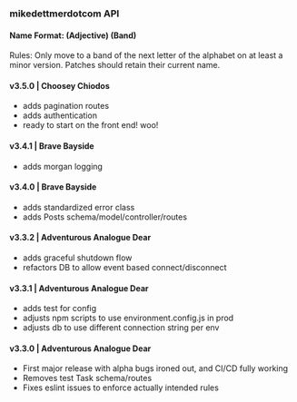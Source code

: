 ### mikedettmerdotcom API
#### Name Format: (Adjective) (Band)
Rules: Only move to a band of the next letter of the alphabet on at least a minor version. Patches should retain their current name.

#### v3.5.0 | Choosey Chiodos
- adds pagination routes
- adds authentication
- ready to start on the front end! woo!

#### v3.4.1 | Brave Bayside
- adds morgan logging

#### v3.4.0 | Brave Bayside
- adds standardized error class
- adds Posts schema/model/controller/routes

#### v3.3.2 | Adventurous Analogue Dear
- adds graceful shutdown flow
- refactors DB to allow event based connect/disconnect

#### v3.3.1 | Adventurous Analogue Dear
- adds test for config
- adjusts npm scripts to use environment.config.js in prod
- adjusts db to use different connection string per env

#### v3.3.0 | Adventurous Analogue Dear
- First major release with alpha bugs ironed out, and CI/CD fully working
- Removes test Task schema/routes
- Fixes eslint issues to enforce actually intended rules
